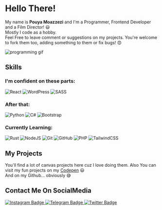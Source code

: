 # Hello There!

My name is **Pouya Moazzezi** and I'm a Programmer, Frontend Developer and a Film Director!  😃
<br>
Mostly I code as a hobby.
<br>
Feel Free to leave comment or suggestions on my projects. You're welcome to fork them too, adding something to them or fix bugs! 😍
<div>
  <img src="https://i.pinimg.com/originals/e4/26/70/e426702edf874b181aced1e2fa5c6cde.gif" alt="programming gif"/>
  </div>
  
  ## Skills
  ### I'm confident on these parts:
  ![React](https://img.shields.io/badge/react-%2320232a.svg?style=for-the-badge&logo=react&logoColor=%2361DAFB)
  ![WordPress](https://img.shields.io/badge/WordPress-%23117AC9.svg?style=for-the-badge&logo=WordPress&logoColor=white)
  ![SASS](https://img.shields.io/badge/SASS-hotpink.svg?style=for-the-badge&logo=SASS&logoColor=white)
  ### After that:
  ![Python](https://img.shields.io/badge/python-3670A0?style=for-the-badge&logo=python&logoColor=ffdd54)
  ![C#](https://img.shields.io/badge/c%23-%23239120.svg?style=for-the-badge&logo=c-sharp&logoColor=white)
  ![Bootstrap](https://img.shields.io/badge/bootstrap-%23563D7C.svg?style=for-the-badge&logo=bootstrap&logoColor=white)
  ### Currently Learning:
  ![Rust](https://img.shields.io/badge/rust-%23000000.svg?style=for-the-badge&logo=rust&logoColor=white)
  ![NodeJS](https://img.shields.io/badge/node.js-6DA55F?style=for-the-badge&logo=node.js&logoColor=white)
  ![Git](https://img.shields.io/badge/git-%23F05033.svg?style=for-the-badge&logo=git&logoColor=white)
  ![GitHub](https://img.shields.io/badge/github-%23121011.svg?style=for-the-badge&logo=github&logoColor=white)
  ![PHP](https://img.shields.io/badge/php-%23777BB4.svg?style=for-the-badge&logo=php&logoColor=white)
  ![TailwindCSS](https://img.shields.io/badge/tailwindcss-%2338B2AC.svg?style=for-the-badge&logo=tailwind-css&logoColor=white)
  
  ## My Projects
  You'll find a lot of canvas projects here cuz I love doing them.
  Also You can visit my fun projects on my [Codepen](https://codepen.io/pouyamer) 😃
  <br>
  And on my Github... obviously 😅
  
  ## Contact Me On SocialMedia
  <a href="https://www.instagram.com/pouyamer">
    <img src="https://img.shields.io/badge/Instagram-%23E4405F.svg?style=for-the-badge&logo=Instagram&logoColor=white" alt="Instagram Badge">
  </a>
  <a href="https://www.t.me/pouyamer">
    <img src="https://img.shields.io/badge/Telegram-2CA5E0?style=for-the-badge&logo=telegram&logoColor=white" alt="Telegram Badge">
  </a>
  <a href="https://twitter.com/pouyamer">
    <img src="https://img.shields.io/badge/Twitter-%231DA1F2.svg?style=for-the-badge&logo=Twitter&logoColor=white" alt="Twitter Badge">
  </a>
  
  
  
  
  
  
